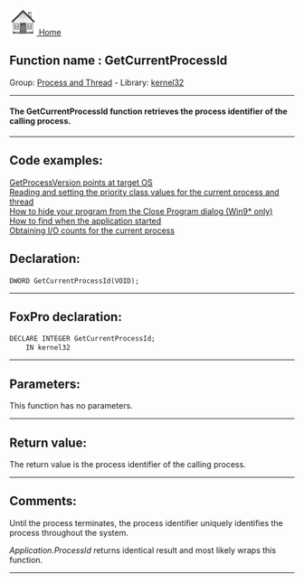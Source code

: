[<img src="../../images/home.png"> Home ](https://github.com/VFPX/Win32API)  

## Function name : GetCurrentProcessId
Group: [Process and Thread](../../functions_group.md#Process_and_Thread)  -  Library: [kernel32](../../Libraries.md#kernel32)  
***  


#### The GetCurrentProcessId function retrieves the process identifier of the calling process.
***  


## Code examples:
[GetProcessVersion points at target OS](../../samples/sample_170.md)  
[Reading and setting the priority class values for the current process and thread](../../samples/sample_218.md)  
[How to hide your program from the Close Program dialog (Win9* only)](../../samples/sample_277.md)  
[How to find when the application started](../../samples/sample_534.md)  
[Obtaining I/O counts for the current process](../../samples/sample_535.md)  

## Declaration:
```foxpro  
DWORD GetCurrentProcessId(VOID);  
```  
***  


## FoxPro declaration:
```foxpro  
DECLARE INTEGER GetCurrentProcessId;
	IN kernel32  
```  
***  


## Parameters:
This function has no parameters.  
***  


## Return value:
The return value is the process identifier of the calling process.  
***  


## Comments:
Until the process terminates, the process identifier uniquely identifies the process throughout the system.  
  
<Em>Application.ProcessId</Em> returns identical result and most likely wraps this function.  
  
***  

